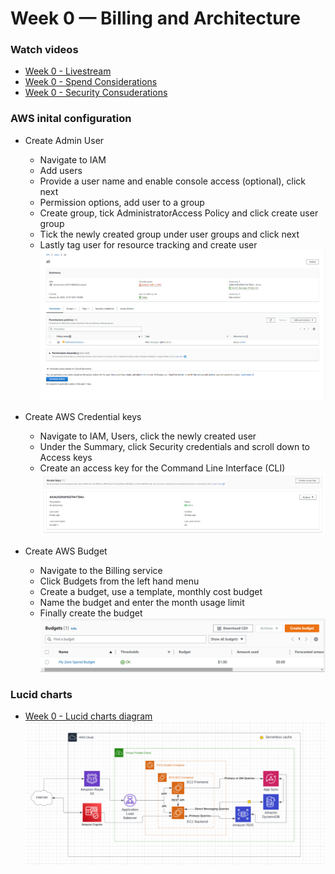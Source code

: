 # Week 0 — Billing and Architecture

### Watch videos
- [Week 0 - Livestream](https://www.youtube.com/watch?v=SG8blanhAOg&list=PLBfufR7vyJJ7k25byhRXJldB5AiwgNnWv&index=12)<br>
- [Week 0 - Spend Considerations](https://www.youtube.com/watch?v=OVw3RrlP-sI&list=PLBfufR7vyJJ7k25byhRXJldB5AiwgNnWv&index=13)<br>
- [Week 0 - Security Consuderations](https://www.youtube.com/watch?v=4EMWBYVggQI&list=PLBfufR7vyJJ7k25byhRXJldB5AiwgNnWv&index=15)<br>
  
  
### AWS inital configuration<p>

- Create Admin User
  - Navigate to IAM
  - Add users
  - Provide a user name and enable console access (optional), click next
  - Permission options, add user to a group
  - Create group, tick AdministratorAccess Policy and click create user group
  - Tick the newly created group under user groups and click next
  - Lastly tag user for resource tracking and create user<br>
![user](../images/aws-user.PNG)


- Create AWS Credential keys
  - Navigate to IAM, Users, click the newly created user
  - Under the Summary, click Security credentials and scroll down to Access keys
  - Create an access key for the Command Line Interface (CLI)<br>
![credentail](../images/aws-credentail.PNG)

- Create AWS Budget
  - Navigate to the Billing service
  - Click Budgets from the left hand menu
  - Create a budget, use a template, monthly cost budget
  - Name the budget and enter the month usage limit
  - Finally create the budget<br>
![budget](../images/budget.PNG)

### Lucid charts<p>
- [Week 0 - Lucid charts diagram](https://lucid.app/lucidchart/edd45df6-1b19-4ed8-bb96-78bb873b25ea/edit?viewport_loc=-123%2C302%2C2348%2C1071%2C0_0&invitationId=inv_3c096964-85e4-4f33-a0b9-2ee5f39d40a4)<br>
![lucide](../images/lucide-chart.PNG)